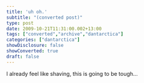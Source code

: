 ```yaml
---
title: 'uh oh.'
subtitle: "(converted post)"
type: post
date: 2009-10-21T11:31:00.002+13:00
tags: ["converted","archive","dantarctica"]
categories: ["dantarctica"]
showDisclosure: false
showConverted: true
draft: false
---
```


I already feel like shaving, this is going to be tough...